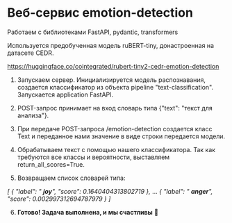 Веб-сервис emotion-detection
============================

Работаем с библиотеками FastAPI, pydantic, transformers

Используется предобученная модель ruBERT-tiny, донастроенная на датасете CEDR.

https://huggingface.co/cointegrated/rubert-tiny2-cedr-emotion-detection

1. Запускаем сервер.
  Инициализируется модель распознавания, создается классификатор из объекта pipeline "text-classification".
  Запускается application FastAPI.

2. POST-запрос принимает на вход словарь типа {&quot;text&quot;: &quot;текст для анализа&quot;}.

3. При передаче POST-запроса /emotion-detection создается класс Text и переданное нами значение в виде строки передается модели.

4. Обрабатываем текст с помощью нашего классификатора. Так как требуются все классы и вероятности, выставляем return\_all\_scores=True.

5. Возвращаем список словарей типа:

_[_
  _{_
  _&quot;label&quot;: &quot; __joy__&quot;,_
  _&quot;score&quot;: 0.1640404313802719_
  _},_
    …
  _{_
  _&quot;label&quot;: &quot; __anger__&quot;,_
  _&quot;score&quot;: 0.002997312694787979_
  _}_
_]_

6. **Готово! Задача выполнена, и мы счастливы**  **🥳**
